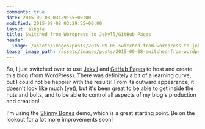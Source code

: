 ```yaml
---
comments: true
date: 2015-09-08 03:29:55+00:00
modified: 2015-09-08 03:29:55+00:00
layout: single
title: Switched from Wordpress to Jekyll/GitHub Pages
header:
  image: /assets/images/posts/2015-09-08-switched-from-wordpress-to-jekyll/jekyll-post-feature.png
teaser_image_path: /assets/images/posts/2015-09-08-switched-from-wordpress-to-jekyll/teaser.png
---
```


So, I just switched over to use [Jekyll](http://http://jekyllrb.com/) and [GitHub Pages](https://pages.github.com/) to host and create this blog (from WordPress).  There was definitely a bit of a learning curve, but I could not be happier with the results! From its outward appearance, it doesn't look like much (yet), but it's been great to be able to get inside the nuts and bolts, and to be able to control all aspects of my blog's production and creation!

I'm using the [Skinny Bones](http://mmistakes.github.io/skinny-bones-jekyll/) demo, which is a great starting point.  Be on the lookout for a lot more improvements soon!
